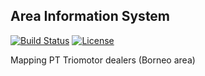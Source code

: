 ## Area Information System

[![Build Status](https://travis-ci.org/yiisoft/yii.svg)](https://travis-ci.org/yiisoft/yii)
[![License](https://poser.pugx.org/yiisoft/yii/license.svg)](https://packagist.org/packages/yiisoft/yii)

Mapping PT Triomotor dealers (Borneo area)